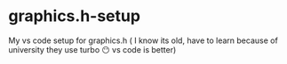 # graphics.h-setup
My vs code setup for graphics.h ( I know its old, have to learn because of university they use turbo 😶 vs code is better)  
